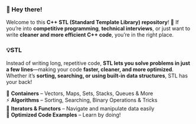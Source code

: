 ### 👋 Hey there!  

Welcome to this **C++ STL (Standard Template Library) repository**! 🚀 If you’re into **competitive programming**, **technical interviews**, or just want to write **cleaner and more efficient C++ code**, you’re in the right place.  

### 💡STL   

Instead of writing long, repetitive code, **STL lets you solve problems in just a few lines**—making your code **faster, cleaner, and more optimized**. Whether it’s **sorting, searching, or using built-in data structures**, STL has your back!  

📌 **Containers** – Vectors, Maps, Sets, Stacks, Queues & More  
⚡ **Algorithms** – Sorting, Searching, Binary Operations & Tricks  
🔗 **Iterators & Functors** – Navigate and manipulate data easily  
🎯 **Optimized Code Examples** – Learn by doing!  


